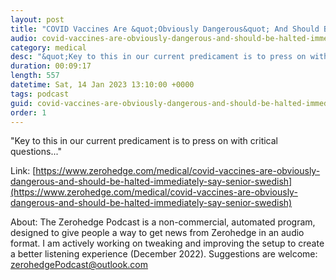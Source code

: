 ```yaml
---
layout: post
title: "COVID Vaccines Are &quot;Obviously Dangerous&quot; And Should Be Halted Immediately, Say Senior Swedish Doctors"
audio: covid-vaccines-are-obviously-dangerous-and-should-be-halted-immediately-say-senior-swedish-0
category: medical
desc: "&quot;Key to this in our current predicament is to press on with critical questions...&quot;"
duration: 00:09:17
length: 557
datetime: Sat, 14 Jan 2023 13:10:00 +0000
tags: podcast
guid: covid-vaccines-are-obviously-dangerous-and-should-be-halted-immediately-say-senior-swedish-0
order: 1
---
```

&quot;Key to this in our current predicament is to press on with critical questions...&quot;

Link: [https://www.zerohedge.com/medical/covid-vaccines-are-obviously-dangerous-and-should-be-halted-immediately-say-senior-swedish](https://www.zerohedge.com/medical/covid-vaccines-are-obviously-dangerous-and-should-be-halted-immediately-say-senior-swedish)

About: The Zerohedge Podcast is a non-commercial, automated program, designed to give people a way to get news from Zerohedge in an audio format.  I am actively working on tweaking and improving the setup to create a better listening experience (December 2022).  Suggestions are welcome: [zerohedgePodcast@outlook.com](mailto:zerohedgePodcast@outlook.com)